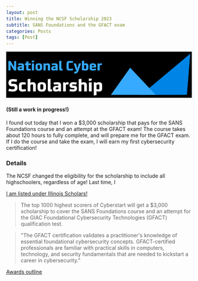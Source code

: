 ```yaml
---
layout: post
title: Winning the NCSF Scholarship 2023
subtitle: SANS Foundations and the GFACT exam
categories: Posts
tags: [Post]
---
```

![Header image](https://github.com/M-watermelon/WatermelonBlog/blob/main/assets/images/banners/unnamed.png?raw=true)

#### (Still a work in progress!)

I found out today that I won a $3,000 scholarship that pays for the SANS Foundations course and an attempt at the GFACT exam! The course takes about 120 hours to fully complete, and will prepare me for the GFACT exam. If I do the course and take the exam, I will earn my first cybersecurity certification!

### Details 
The NCSF changed the eligibility for the scholarship to include all highschoolers, regardless of age! Last time, I 


[I am listed under Illinois Scholars!](https://www.nationalcyberscholarship.org/winners-2023)


> The top 1000 highest scorers of Cyberstart will get a $3,000 scholarship to cover the SANS Foundations course and an attempt for the GIAC Foundational Cybersecurity Technologies (GFACT) qualification test. 

> "The GFACT certification validates a practitioner's knowledge of essential foundational cybersecurity concepts. GFACT-certified professionals are familiar with practical skills in computers, technology, and security fundamentals that are needed to kickstart a career in cybersecurity."


[Awards outline](https://www.nationalcyberscholarship.org/scholarships-and-awards/awards-2023)


